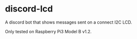 # discord-lcd
A discord bot that shows messages sent on a connect I2C LCD. 

Only tested on Raspberry Pi3 Model B v1.2.